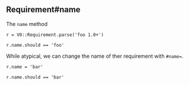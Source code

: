 ## Requirement#name

The `name` method

    r = V0::Requirement.parse('foo 1.0+')

    r.name.should == 'foo'

While atypical, we can change the name of ther requirement with `#name=`.

    r.name = 'bar'

    r.name.should == 'bar'

